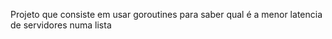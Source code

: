 Projeto que consiste em usar goroutines para saber qual é a menor latencia de servidores numa lista
